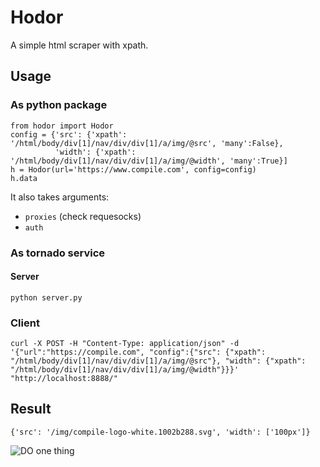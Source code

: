# Hodor

A simple html scraper with xpath.

## Usage

### As python package
```
from hodor import Hodor
config = {'src': {'xpath': '/html/body/div[1]/nav/div/div[1]/a/img/@src', 'many':False},
          'width': {'xpath': '/html/body/div[1]/nav/div/div[1]/a/img/@width', 'many':True}]
h = Hodor(url='https://www.compile.com', config=config)
h.data
```

It also takes arguments:

- ```proxies``` (check requesocks)
- ```auth```

### As tornado service

#### Server
```
python server.py
```

### Client
```
curl -X POST -H "Content-Type: application/json" -d '{"url":"https://compile.com", "config":{"src": {"xpath": "/html/body/div[1]/nav/div/div[1]/a/img/@src"}, "width": {"xpath": "/html/body/div[1]/nav/div/div[1]/a/img/@width"}}}' "http://localhost:8888/"
```


## Result
```
{'src': '/img/compile-logo-white.1002b288.svg', 'width': ['100px']}
```

![DO one thing](https://pbs.twimg.com/media/CjSN_N5XIAEmnc0.jpg)
